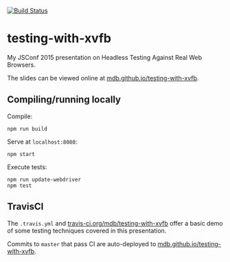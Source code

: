 [![Build Status](https://travis-ci.org/mdb/testing-with-xvfb.svg?branch=master)](https://travis-ci.org/mdb/testing-with-xvfb)

# testing-with-xvfb

My JSConf 2015 presentation on Headless Testing Against Real Web Browsers.

The slides can be viewed online at [mdb.github.io/testing-with-xvfb](http://mdb.github.io/testing-with-xvfb).

## Compiling/running locally

Compile:

```
npm run build
```

Serve at `localhost:8080`:

```
npm start
```

Execute tests:

```
npm run update-webdriver
npm test
```

## TravisCI

The `.travis.yml` and [travis-ci.org/mdb/testing-with-xvfb](https://travis-ci.org/mdb/testing-with-xvfb) offer a basic demo of some testing techniques covered in this presentation.

Commits to `master` that pass CI are auto-deployed to [mdb.github.io/testing-with-xvfb](http://mdb.github.io/testing-with-xvfb).
